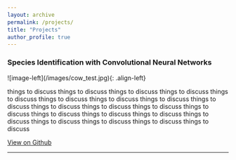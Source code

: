 ```yaml
---
layout: archive
permalink: /projects/
title: "Projects"
author_profile: true
---
```

<div>

<h3>Species Identification with Convolutional Neural Networks</h3>
![image-left](/images/cow_test.jpg){: .align-left}
<p> things to discuss  things to discuss  things to discuss  things to discuss  things to discuss  things to discuss  things to discuss  things to discuss  things to discuss  things to discuss  things to discuss  things to discuss  things to discuss  things to discuss  things to discuss  things to discuss  things to discuss  things to discuss  things to discuss  things to discuss  things to discuss </p>
<a href="https://github.com/rwmyers46/CNN-Species-Identification" class="btn btn--info">View on Github</a>
</div>
<hr>
